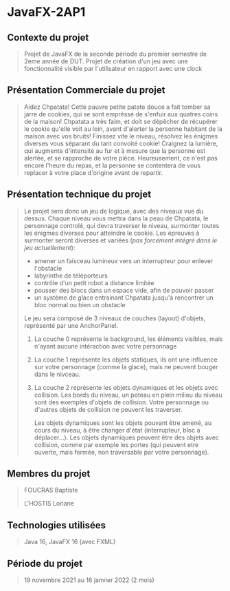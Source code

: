 # JavaFX-2AP1

## Contexte du projet
>
> Projet de JavaFX de la seconde période du premier semestre de 2eme année de DUT.
> Projet de création d'un jeu avec une fonctionnalité visible par l'utilisateur en rapport avec une clock

## Présentation Commerciale du projet
>
> Aidez Chpatata!
> Cette pauvre petite patate douce a fait tomber sa jarre de cookies, qui se sont empréssé de s'enfuir aux quatres coins de la maison!
> Chpatata a très faim, et doit se dépêcher de récupérer le cookie qu'elle voit au loin, avant d'alerter la personne habitant de la maison avec vos bruits!
> Finissez vite le niveau, résolvez les énigmes diverses vous séparant du tant convoité cookie!
> Craignez la lumière, qui augmente d'intensité au fur et à mesure que la personne est alertée, et se rapproche de votre pièce.
> Heureusement, ce n'est pas encore l'heure du repas, et la personne se contentera de vous replacer à votre place d'origine avant de repartir.

## Présentation technique du projet
>
> Le projet sera donc un jeu de logique, avec des niveaux vue du dessus.
> Chaque niveau vous mettra dans la peau de Chpatata, le personnage controlé, qui devra traverser le niveau, surmonter toutes les énigmes diverses pour atteindre le cookie.
> Les épreuves à surmonter seront diverses et variées (*pas forcément intégré dans le jeu actuellement*):
> *   amener un faisceau lumineux vers un interrupteur pour enlever l'obstacle
> *   labyrinthe de téléporteurs
> *   contrôle d'un petit robot a distance limitée
> *   pousser des blocs dans un espace vide, afin de pouvoir passer
> *   un système de glace entrainant Chpatata jusqu'à rencontrer un bloc normal ou bien un obstacle
>
> Le jeu sera composé de 3 niveaux de couches (layout) d'objets, représenté par une AnchorPanel.
> 1.  La couche 0 représente le background, les éléments visibles, mais n'ayant aucune intéraction avec votre personnage
> 2.  La couche 1 représente les objets statiques, ils ont une influence sur votre personnage (comme la glace), mais ne peuvent bouger dans le nivceau.
> 3.  La couche 2 représente les objets dynamiques et les objets avec collision.
>     Les bords du niveau, un poteau en plein milieu du niveau sont des exemples d'objets de collision.
>     Votre personnage ou d'autres objets de collision ne peuvent les traverser.
>
>     Les objets dynamiques sont les objets pouvant être amené, au cours du niveau, à être changer d'état (interrupteur, bloc à déplacer...).
>     Les objets dynamiques peuvent être des objets avec collision, comme par exemple les portes (qui peuvent etre ouverte, mais fermée, non traversable par votre personnage).
>

## Membres du projet
> 
> FOUCRAS Baptiste
>
> L'HOSTIS Loriane
>

## Technologies utilisées
>
> Java 16, JavaFX 16 (avec FXML)
>

## Période du projet
>
> 19 novembre 2021 au 16 janvier 2022 (2 mois)
>
